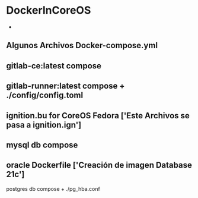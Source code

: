 # DockerInCoreOS
-
Algunos Archivos Docker-compose.yml
-
gitlab-ce:latest compose
-
gitlab-runner:latest compose + ./config/config.toml
-
ignition.bu for CoreOS Fedora ['Este Archivos se pasa a ignition.ign']
-
mysql db compose 
-
oracle Dockerfile ['Creación de imagen Database 21c']
-
postgres db compose + ./pg_hba.conf
